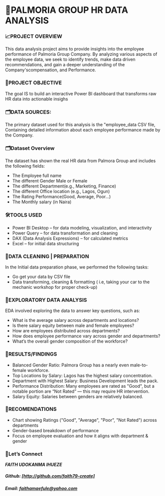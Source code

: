 # 🧠PALMORIA GROUP HR DATA ANALYSIS

### 📈PROJECT OVERVIEW
This data analysis project aims to provide insights into the employee performance of Palmoria Group Company. By analyzing various aspects of the employee data, we seek to identify trends, make data driven recommendations, and gain a deeper understanding of the Company'scompensation, and Performance.

### 🔎PROJECT OBJECTIVE
The goal IS to build an interactive Power BI dashboard that transforms raw HR data into actionable insighs

### 🗂️DATA SOURCES:
The primary dataset used for this analysis is the "employee_data CSV file,
Containing detailed information about each employee performance made by the Company.

### 🗂️Dataset Overview
The dataset has shown the real HR data from Palmora Group and includes the following fields:
- The Employee full name
- The different Gender Male or Female
- The different Department(e.g., Marketing, Finance)
- The different Office location (e.g., Lagos, Ogun)
- The Rating Performance(Good, Average, Poor...)
- The Monthly salary (in Naira)

### 🛠️TOOLS USED
- Power BI Desktop – for data modeling, visualization, and interactivity
- Power Query – for data transformation and cleaning
- DAX (Data Analysis Expressions) – for calculated metrics
- Excel – for initial data structuring

### 📌DATA CLEANING | PREPARATION
In the Initial data preparation phase, we performed the following tasks:
- Go get your data by CSV file
-  Data transforming, cleaning & formatting ( i.e, taking your car to the mechanic workshop for proper check-up)

### 🧠EXPLORATORY DATA ANALYSIS 
EDA involved exploring the data to answer key questions, such as:
- What is the average salary across departments and locations?
- Is there salary equity between male and female employees?
- How are employees distributed across departments?
- How does employee performance vary across gender and departments?
- What’s the overall gender composition of the workforce?
  
### 🔎RESULTS/FINDINGS
- Balanced Gender Ratio: Palmora Group has a nearly even male-to-female workforce.
- Top Locations by Salary: Lagos has the highest salary concentration.
- Department with Highest Salary: Business Development leads the pack.
- Performance Distribution: Many employees are rated as "Good", but a notable portion are “Not Rated” — this may require HR intervention.
- Salary Equity: Salaries between genders are relatively balanced.

### 🧠RECOMENDATIONS
- Chart showing Ratings ("Good", "Average", "Poor", "Not Rated") across departments
- Gender-based breakdown of performance
- Focus on employee evaluation and how it aligns with department & gender

 ### 🤝Let’s Connect
  ***FAITH UDOKANMA IHUEZE***
 ##### Github: [http://github.com/faith79-create]
 ##### Email: faithamaefule@yahoo.com


